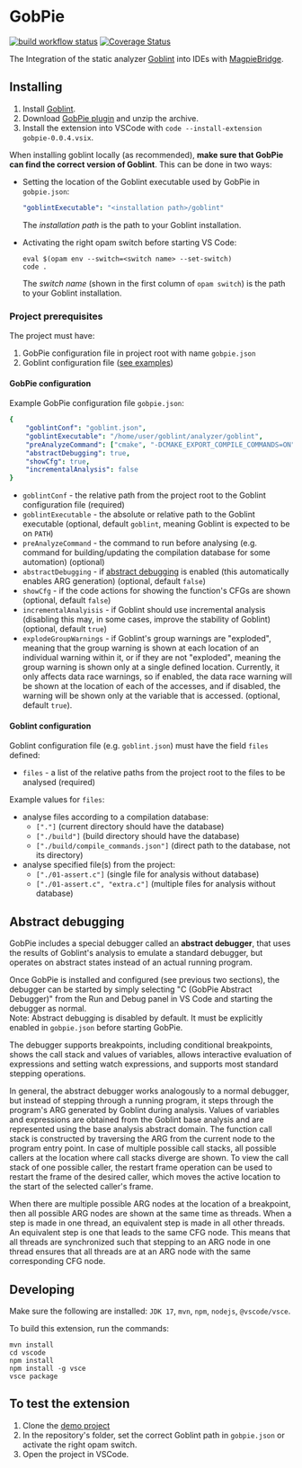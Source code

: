 # GobPie

[![build workflow status](https://github.com/goblint/GobPie/actions/workflows/build.yml/badge.svg)](https://github.com/goblint/GobPie/actions/workflows/build.yml)
[![Coverage Status](https://coveralls.io/repos/github/goblint/GobPie/badge.svg?branch=master)](https://coveralls.io/github/goblint/GobPie?branch=master)

The Integration of the static analyzer [Goblint](https://github.com/goblint/analyzer) into IDEs with [MagpieBridge](https://github.com/MagpieBridge/MagpieBridge).

## Installing

1. Install [Goblint](https://github.com/goblint/analyzer#installing).
2. Download [GobPie plugin](https://nightly.link/goblint/GobPie/workflows/build/master/gobpie-plugin.zip) and unzip the archive.
3. Install the extension into VSCode with `code --install-extension gobpie-0.0.4.vsix`.

When installing goblint locally (as recommended), **make sure that GobPie can find the correct version of Goblint**.
This can be done in two ways:

* Setting the location of the Goblint executable used by GobPie in `gobpie.json`:
  ```yaml
  "goblintExecutable": "<installation path>/goblint"
  ```
  The *installation path* is the path to your Goblint installation.

* Activating the right opam switch before starting VS Code:
  ```shell
  eval $(opam env --switch=<switch name> --set-switch)
  code .
  ```
  The *switch name* (shown in the first column of `opam switch`) is the path to your Goblint installation.

### Project prerequisites

The project must have:
1. GobPie configuration file in project root with name `gobpie.json`
2. Goblint configuration file ([see examples](https://github.com/goblint/analyzer/tree/master/conf))

#### GobPie configuration

Example GobPie configuration file `gobpie.json`:
```yaml
{
    "goblintConf": "goblint.json",
    "goblintExecutable": "/home/user/goblint/analyzer/goblint",
    "preAnalyzeCommand": ["cmake", "-DCMAKE_EXPORT_COMPILE_COMMANDS=ON", "-B", "build"],
    "abstractDebugging": true,
    "showCfg": true,
    "incrementalAnalysis": false
}
```

* `goblintConf` - the relative path from the project root to the Goblint configuration file (required)
* `goblintExecutable` - the absolute or relative path to the Goblint executable (optional, default `goblint`, meaning Goblint is expected to be on `PATH`)
* `preAnalyzeCommand` - the command to run before analysing (e.g. command for building/updating the compilation database for some automation) (optional)
* `abstractDebugging` - if [abstract debugging](#abstract-debugging) is enabled (this automatically enables ARG generation) (optional, default `false`)
* `showCfg` - if the code actions for showing the function's CFGs are shown (optional, default `false`)
* `incrementalAnalyisis` - if Goblint should use incremental analysis (disabling this may, in some cases, improve the stability of Goblint) (optional, default `true`)
* `explodeGroupWarnings` - if Goblint's group warnings are "exploded", meaning that the group warning is shown at each location of an individual warning within it, or if they are not "exploded", meaning the group warning is shown only at a single defined location.
  Currently, it only affects data race warnings, so if enabled, the data race warning will be shown at the location of each of the accesses, and if disabled, the warning will be shown only at the variable that is accessed. (optional, default `true`).

#### Goblint configuration

Goblint configuration file (e.g. `goblint.json`) must have the field `files` defined:

* `files` - a list of the relative paths from the project root to the files to be analysed (required)

Example values for `files`:
* analyse files according to a compilation database:
  * `["."]`  (current directory should have the database)
  * `["./build"]` (build directory should have the database)
  * `["./build/compile_commands.json"]` (direct path to the database, not its directory)
* analyse specified file(s) from the project:
  * `["./01-assert.c"]` (single file for analysis without database)
  * `["./01-assert.c", "extra.c"]` (multiple files for analysis without database)

## Abstract debugging

GobPie includes a special debugger called an **abstract debugger**, that uses the results of Goblint's analysis to emulate a standard debugger, but operates on abstract states instead of an actual running program.

Once GobPie is installed and configured (see previous two sections), the debugger can be started by simply selecting "C (GobPie Abstract Debugger)" from the Run and Debug panel in VS Code and starting the debugger as normal.  
Note: Abstract debugging is disabled by default. It must be explicitly enabled in `gobpie.json` before starting GobPie.

The debugger supports breakpoints, including conditional breakpoints, shows the call stack and values of variables, allows interactive evaluation of expressions and setting watch expressions, and supports most standard stepping operations.

In general, the abstract debugger works analogously to a normal debugger, but instead of stepping through a running program, it steps through the program's ARG generated by Goblint during analysis.
Values of variables and expressions are obtained from the Goblint base analysis and are represented using the base analysis abstract domain.
The function call stack is constructed by traversing the ARG from the current node to the program entry point.
In case of multiple possible call stacks, all possible callers at the location where call stacks diverge are shown. To view the call stack of one possible caller, the restart frame operation can be used to restart the frame of the desired caller, which moves the active location to the start of the selected caller's frame.

When there are multiple possible ARG nodes at the location of a breakpoint, then all possible ARG nodes are shown at the same time as threads.
When a step is made in one thread, an equivalent step is made in all other threads. An equivalent step is one that leads to the same CFG node. This means that all threads are synchronized such that stepping to an ARG node in one thread ensures that all threads are at an ARG node with the same corresponding CFG node.

## Developing

Make sure the following are installed: `JDK 17`, `mvn`, `npm`, `nodejs`, `@vscode/vsce`.

To build this extension, run the commands:

~~~
mvn install
cd vscode
npm install
npm install -g vsce
vsce package
~~~


## To test the extension

1. Clone the [demo project](https://github.com/karoliineh/GoblintAnalyzer-DemoProject)
2. In the repository's folder, set the correct Goblint path in `gobpie.json` or activate the right opam switch.
3. Open the project in VSCode.
